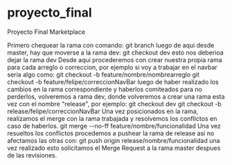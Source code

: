 # proyecto_final
Proyecto Final Marketplace



Primero chequear la rama con comando:
git branch
luego de aqui desde master, hay que moverse a la rama dev:
git checkout dev
esto nos deberioa dejar la rama dev
Desde aqui procederemos con crear nuestra propia rama para cada arreglo o correccion, por ejemplo si voy a trabajar en el navbar seria algo como:
git checkout -b feature/nombre/nombrearreglo
git checkout -b feature/felipe/correccionNavBar
luego de haber realizado los cambios en la rama correspondiente y haberlos comiteados para no perderlos, volveremos a rama dev, donde volveremos a crear una rama esta vez con el nombre "release", por ejemplo:
git checkout dev
git checkout -b release/felipe/correccionNavBar
Una vez posicionados en la rama, realizamos el merge con la rama trabajada y resolvemos los conflictos en caso de haberlos.
git merge --no-ff feature/nombre/funcionalidad
Una vez resueltos los conflictos procedemos a pushear la rama de release asi no afectamos las otras con:
git push origin release/nombre/funcionalidad
una vez realizado esto solicitamos el Merge Request a la rama master despues de las revisiones.

